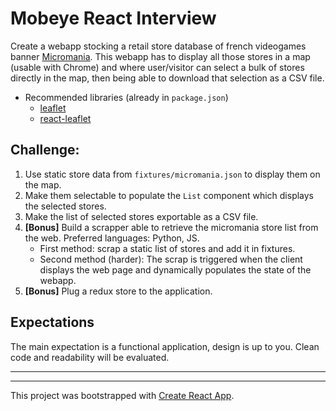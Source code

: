 # Mobeye React Interview

Create a webapp stocking a retail store database of french videogames banner [Micromania](http://www.micromania.fr/magasins.html).
This webapp has to display all those stores in a map (usable with Chrome) and where user/visitor can select a bulk of stores directly in the map, then being able to download that selection as a CSV file.

- Recommended libraries (already in `package.json`)
   - [leaflet](https://leafletjs.com/examples/quick-start/)
   - [react-leaflet](https://react-leaflet.js.org/)

## Challenge:

 1. Use static store data from `fixtures/micromania.json` to display them on the map.
 2. Make them selectable to populate the `List` component which displays the selected stores.
 3. Make the list of selected stores exportable as a CSV file.
 4. **[Bonus]** Build a scrapper able to retrieve the micromania store list from the web. Preferred languages: Python, JS.
    - First method: scrap a static list of stores and add it in fixtures.
    - Second method (harder): The scrap is triggered when the client displays the web page and dynamically populates the state of the webapp.
 5. **[Bonus]** Plug a redux store to the application.

## Expectations

The main expectation is a functional application, design is up to you. Clean code and readability will be evaluated.



---

---

This project was bootstrapped with [Create React App](https://github.com/facebookincubator/create-react-app).